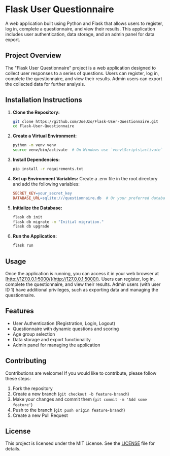 # Flask User Questionnaire

A web application built using Python and Flask that allows users to register, log in, complete a questionnaire, and view their results. This application includes user authentication, data storage, and an admin panel for data export.

## Project Overview

The "Flask User Questionnaire" project is a web application designed to collect user responses to a series of questions. Users can register, log in, complete the questionnaire, and view their results. Admin users can export the collected data for further analysis.

## Installation Instructions

1. **Clone the Repository:**
   ```bash
   git clone https://github.com/JoeUzo/Flask-User-Questionnaire.git
   cd Flask-User-Questionnaire
   ```

2. **Create a Virtual Environment:**
   ```bash
   python -m venv venv
   source venv/bin/activate  # On Windows use `venv\Scripts\activate`
   ```

3. **Install Dependencies:**
   ```bash
   pip install -r requirements.txt
   ```

4. **Set up Environment Variables:**
   Create a .env file in the root directory and add the following variables:
   ```makefile
   SECRET_KEY=your_secret_key
   DATABASE_URL=sqlite:///questionnaire.db  # Or your preferred database URL
   ```

5. **Initialize the Database:**
   ```bash
   flask db init
   flask db migrate -m "Initial migration."
   flask db upgrade
   ```

6. **Run the Application:**
   ```bash
   flask run
   ```

## Usage

Once the application is running, you can access it in your web browser at [http://127.0.0.1:5000/](http://127.0.0.1:5000/). Users can register, log in, complete the questionnaire, and view their results. Admin users (with user ID 1) have additional privileges, such as exporting data and managing the questionnaire.

## Features

- User Authentication (Registration, Login, Logout)
- Questionnaire with dynamic questions and scoring
- Age group selection
- Data storage and export functionality
- Admin panel for managing the application

## Contributing

Contributions are welcome! If you would like to contribute, please follow these steps:

1. Fork the repository
2. Create a new branch (`git checkout -b feature-branch`)
3. Make your changes and commit them (`git commit -m 'Add some feature'`)
4. Push to the branch (`git push origin feature-branch`)
5. Create a new Pull Request

## License

This project is licensed under the MIT License. See the [LICENSE](LICENSE) file for details.
